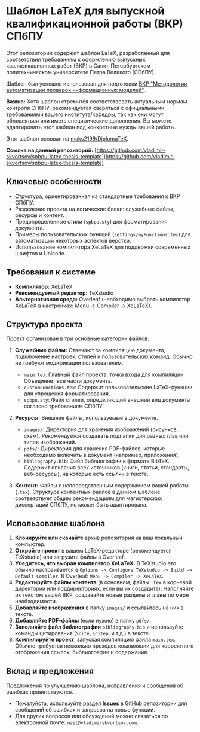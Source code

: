 # Шаблон LaTeX для выпускной квалификационной работы (ВКР) СПбПУ

Этот репозиторий содержит шаблон LaTeX, разработанный для соответствия требованиям к оформлению выпускных квалификационных работ (ВКР) в Санкт-Петербургском политехническом университете Петра Великого (СПбПУ).

Шаблон был успешно использован для подготовки [ВКР "Методология автоматизации проверок информационных моделей"](https://elib.spbstu.ru/dl/3/2023/vr/vr23-4010.pdf/info).

**Важно:** Хотя шаблон стремится соответствовать актуальным нормам контроля СПбПУ, рекомендуется сверяться с официальными требованиями вашего института/кафедры, так как они могут обновляться или иметь специфические дополнения. Вы можете адаптировать этот шаблон под конкретные нужды вашей работы.

Этот шаблон основан на [maks2199/DiplomaTeX]([ССЫЛКА_НА_ОРИГИНАЛЬНЫЙ_РЕПОЗИТОРИЙ](https://github.com/maks2199/DiplomaTeX)).

**Ссылка на данный репозиторий:** [https://github.com/vladimir-skvortsov/spbpu-latex-thesis-template](https://github.com/vladimir-skvortsov/spbpu-latex-thesis-template)

## Ключевые особенности

* Структура, ориентированная на стандартные требования к ВКР СПбПУ.
* Разделение проекта на логические блоки: служебные файлы, ресурсы и контент.
* Предопределенные стили (`spbpu.sty`) для форматирования документа.
* Примеры пользовательских функций (`settings/myFunctions.tex`) для автоматизации некоторых аспектов верстки.
* Использование компилятора XeLaTeX для поддержки современных шрифтов и Unicode.

## Требования к системе

* **Компилятор:** XeLaTeX
* **Рекомендуемый редактор:** TeXstudio
* **Альтернативная среда:** Overleaf (необходимо выбрать компилятор XeLaTeX в настройках: Menu -> Compiler -> XeLaTeX).

## Структура проекта

Проект организован в три основные категории файлов:

1.  **Служебные файлы:** Отвечают за компиляцию документа, подключение настроек, стилей и пользовательских команд. Обычно не требуют модификации пользователем.
    * `main.tex`: Главный файл проекта, точка входа для компиляции. Объединяет все части документа.
    * `customFunctions.tex`: Содержит пользовательские LaTeX-функции для упрощения форматирования.
    * `spbpu.sty`: Файл стилей, определяющий внешний вид документа согласно требованиям СПбПУ.

2.  **Ресурсы:** Внешние файлы, используемые в документе.
    * `images/`: Директория для хранения изображений (рисунков, схем). Рекомендуется создавать подпапки для разных глав или типов изображений.
    * `pdfs/`: Директория для хранения PDF-файлов, которые необходимо включить в документ (например, приложения).
    * `bibliography.bib`: Файл библиографии в формате BibTeX. Содержит описания всех источников (книги, статьи, стандарты, веб-ресурсы), на которые есть ссылки в тексте.

3.  **Контент:** Файлы с непосредственным содержанием вашей работы (`.tex`). Структура контентных файлов в данном шаблоне соответствует общим рекомендациям для магистерских диссертаций СПбПУ, но может быть адаптирована.

## Использование шаблона

1.  **Клонируйте или скачайте** архив репозитория на ваш локальный компьютер.
2.  **Откройте проект** в вашем LaTeX-редакторе (рекомендуется TeXstudio) или загрузите файлы в Overleaf.
3.  **Убедитесь, что выбран компилятор XeLaTeX.** В TeXstudio это обычно настраивается в `Options -> Configure TeXstudio -> Build -> Default Compiler`. В Overleaf: `Menu -> Compiler -> XeLaTeX`.
4.  **Редактируйте файлы контента** (в основном, файлы `.tex` в корневой директории или поддиректориях, если вы их создадите). Наполняйте их текстом вашей ВКР, создавайте новые разделы и главы по мере необходимости.
5.  **Добавляйте изображения** в папку `images/` и ссылайтесь на них в тексте.
6.  **Добавляйте PDF-файлы** (если нужно) в папку `pdfs/`.
7.  **Заполняйте файл библиографии** `bibliography.bib` и используйте команды цитирования (`\cite`, `\citep`, и т.д.) в тексте.
8.  **Компилируйте проект**, запуская компиляцию файла `main.tex`. Обычно требуется несколько проходов компиляции для корректного отображения ссылок, библиографии и содержания.

## Вклад и предложения

Предложения по улучшению шаблона, исправления и сообщения об ошибках приветствуются.

* Пожалуйста, используйте раздел **Issues** в GitHub репозитории для сообщений об ошибках и запросов на новые функции.
* Для других вопросов или обсуждений можно связаться по электронной почте: `mail@vladimirskvortsov.com`.
